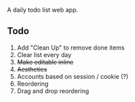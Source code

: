 A daily todo list web app.

## Todo
1. Add "Clean Up" to remove done items
2. Clear list every day
3. <del>Make editable inline</del>
4. <del>Aesthetics</del>
5. Accounts based on session / cookie (?)
6. Reordering
6. Drag and drop reordering
